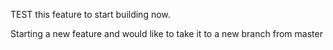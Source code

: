 TEST this feature to start building now.

Starting a new feature and would like to take it to a new branch from master